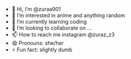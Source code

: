 - 👋 Hi, I’m @zuraa901
- 👀 I’m interested in anime and anything random
- 🌱 I’m currently learning coding
- 💞️ I’m looking to collaborate on ...
- 📫 How to reach me instagram @zuraz_z3
- 😄 Pronouns: she/her
- ⚡ Fun fact: slightly dumb

<!---
zuraa901/zuraa901 is a ✨ special ✨ repository because its `README.md` (this file) appears on your GitHub profile.
You can click the Preview link to take a look at your changes.
--->
